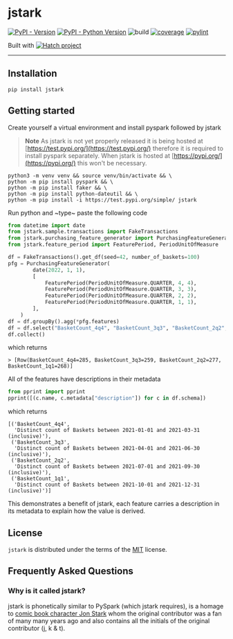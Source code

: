 # jstark

[![PyPI - Version](https://img.shields.io/pypi/v/jstark.svg)](https://pypi.org/project/jstark)
[![PyPI - Python Version](https://img.shields.io/pypi/pyversions/jstark.svg)](https://pypi.org/project/jstark)
![build](https://github.com/jamiekt/jstark/actions/workflows/build.yml/badge.svg)
[![coverage](https://jamiekt.github.io/jstark/coverage.svg 'Click to see coverage report')](https://jamiekt.github.io/jstark/htmlcov/)
[![pylint](https://jamiekt.github.io/jstark/pylint.svg 'Click to view pylint report')](https://jamiekt.github.io/jstark/pylint.html)


Built with [![Hatch project](https://img.shields.io/badge/%F0%9F%A5%9A-Hatch-4051b5.svg)](https://github.com/pypa/hatch)

-----

## Installation

```console
pip install jstark
```

## Getting started

Create yourself a virtual environment and install pyspark followed by jstark

> **Note**
> As jstark is not yet properly released it is being hosted at [https://test.pypi.org/](https://test.pypi.org/) therefore
> it is required to install pyspark separately. When jstark is hosted at [https://pypi.org/](https://pypi.org/) this
> won't be necessary.

```shell
python3 -m venv venv && source venv/bin/activate && \
python -m pip install pyspark && \
python -m pip install faker && \
python -m pip install python-dateutil && \
python -m pip install -i https://test.pypi.org/simple/ jstark
```

Run python and ~type~ paste the following code

```python
from datetime import date
from jstark.sample.transactions import FakeTransactions
from jstark.purchasing_feature_generator import PurchasingFeatureGenerator
from jstark.feature_period import FeaturePeriod, PeriodUnitOfMeasure

df = FakeTransactions().get_df(seed=42, number_of_baskets=100)
pfg = PurchasingFeatureGenerator(
        date(2022, 1, 1),
        [
            FeaturePeriod(PeriodUnitOfMeasure.QUARTER, 4, 4),
            FeaturePeriod(PeriodUnitOfMeasure.QUARTER, 3, 3),
            FeaturePeriod(PeriodUnitOfMeasure.QUARTER, 2, 2),
            FeaturePeriod(PeriodUnitOfMeasure.QUARTER, 1, 1),
        ],
    )
df = df.groupBy().agg(*pfg.features)
df = df.select("BasketCount_4q4", "BasketCount_3q3", "BasketCount_2q2", "BasketCount_1q1")
df.collect()
```

which returns
```shell
> [Row(BasketCount_4q4=285, BasketCount_3q3=259, BasketCount_2q2=277, BasketCount_1q1=268)]
```

All of the features have descriptions in their metadata

```python
from pprint import pprint
pprint([(c.name, c.metadata["description"]) for c in df.schema])
```

which returns

```shell
[('BasketCount_4q4',
  'Distinct count of Baskets between 2021-01-01 and 2021-03-31 (inclusive)'),
 ('BasketCount_3q3',
  'Distinct count of Baskets between 2021-04-01 and 2021-06-30 (inclusive)'),
 ('BasketCount_2q2',
  'Distinct count of Baskets between 2021-07-01 and 2021-09-30 (inclusive)'),
 ('BasketCount_1q1',
  'Distinct count of Baskets between 2021-10-01 and 2021-12-31 (inclusive)')]
```

This demonstrates a benefit of jstark, each feature carries a description in its metadata
to explain how the value is derived.

## License

`jstark` is distributed under the terms of the [MIT](https://spdx.org/licenses/MIT.html) license.

## Frequently Asked Questions

### Why is it called jstark?

jstark is phonetically similar to PySpark (which jstark requires), is a homage to
[comic book character Jon Stark](https://www.worthpoint.com/worthopedia/football-picture-story-monthly-stark-423630034)
whom the original contributor was a fan of many many years ago and also contains all the initials of the original
contributor (j, k & t).
